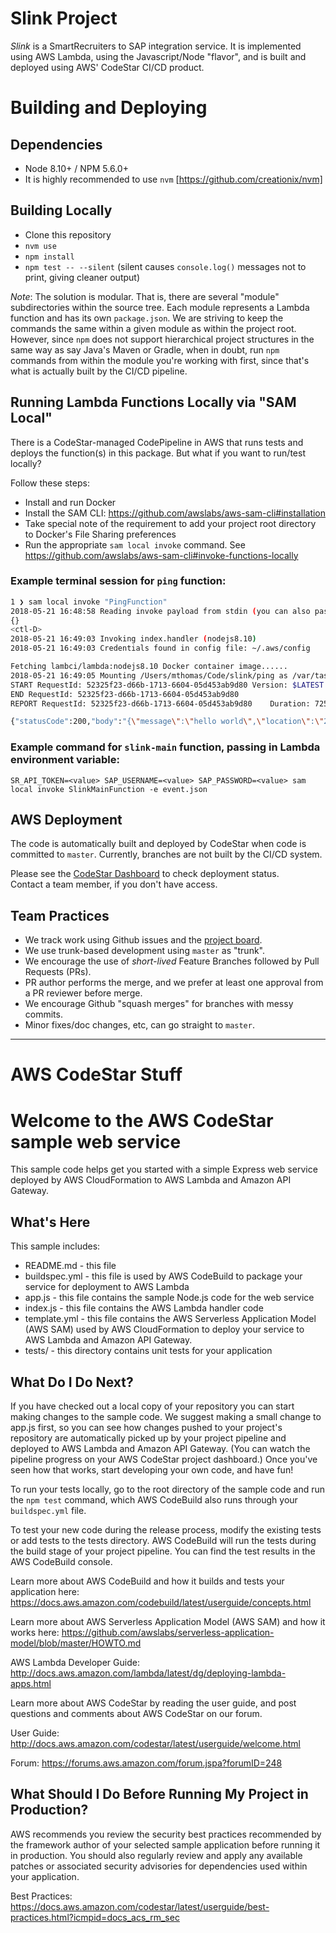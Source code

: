 # Slink Project #
_Slink_ is a SmartRecruiters to SAP integration service.  It is implemented using AWS Lambda, using the Javascript/Node "flavor", and is built and deployed using AWS' CodeStar CI/CD product.

# Building and Deploying #

## Dependencies ##
- Node 8.10+ / NPM 5.6.0+
- It is highly recommended to use `nvm` [https://github.com/creationix/nvm]

## Building Locally ##
- Clone this repository
- `nvm use`
- `npm install`
- `npm test -- --silent` (silent causes `console.log()` messages not to print, giving cleaner output)

_Note_:  The solution is modular.  That is, there are several "module" subdirectories within the source tree.  Each
module represents a Lambda function and has its own `package.json`.  We are striving to keep the commands the same
within a given module as within the project root.  However, since `npm` does not support hierarchical project structures
in the same way as say Java's Maven or Gradle, when in doubt, run `npm` commands from within the module you're
working with first, since that's what is actually built by the CI/CD pipeline.

## Running Lambda Functions Locally via "SAM Local" ##
There is a CodeStar-managed CodePipeline in AWS that runs tests and deploys the function(s) in this package.  But what if you want to run/test locally?

Follow these steps:
- Install and run Docker
- Install the SAM CLI:  https://github.com/awslabs/aws-sam-cli#installation
- Take special note of the requirement to add your project root directory to Docker's File Sharing preferences
- Run the appropriate `sam local invoke` command.  See https://github.com/awslabs/aws-sam-cli#invoke-functions-locally

### Example terminal session for `ping` function:
```bash
1 ❯ sam local invoke "PingFunction"
2018-05-21 16:48:58 Reading invoke payload from stdin (you can also pass it from file with --event)
{}
<ctl-D>
2018-05-21 16:49:03 Invoking index.handler (nodejs8.10)
2018-05-21 16:49:03 Credentials found in config file: ~/.aws/config

Fetching lambci/lambda:nodejs8.10 Docker container image......
2018-05-21 16:49:05 Mounting /Users/mthomas/Code/slink/ping as /var/task:ro inside runtime container
START RequestId: 52325f23-d66b-1713-6604-05d453ab9d80 Version: $LATEST
END RequestId: 52325f23-d66b-1713-6604-05d453ab9d80
REPORT RequestId: 52325f23-d66b-1713-6604-05d453ab9d80    Duration: 725.14 ms    Billed Duration: 800 ms    Memory Size: 128 MB    Max Memory Used: 35 MB

{"statusCode":200,"body":"{\"message\":\"hello world\",\"location\":\"208.184.53.154\"}"}
```

### Example command for `slink-main` function, passing in Lambda environment variable:

`SR_API_TOKEN=<value> SAP_USERNAME=<value> SAP_PASSWORD=<value> sam local invoke SlinkMainFunction -e event.json`


## AWS Deployment ##
The code is automatically built and deployed by CodeStar when code is committed to `master`.  Currently, branches
are not built by the CI/CD system.

Please see the [CodeStar Dashboard](http://tinyurl.com/yc4ymbrm) to check deployment status.  
Contact a team member, if you don't have access.

## Team Practices ##
- We track work using Github issues and the [project board](https://github.com/buildit/slink/projects/1).
- We use trunk-based development using `master` as "trunk".  
- We encourage the use of _short-lived_ Feature Branches followed by Pull Requests (PRs).
- PR author performs the merge, and we prefer at least one approval from a PR reviewer before merge.
- We encourage Github "squash merges" for branches with messy commits. 
- Minor fixes/doc changes, etc, can go straight to `master`.

---

# AWS CodeStar Stuff #

Welcome to the AWS CodeStar sample web service
==============================================

This sample code helps get you started with a simple Express web service
deployed by AWS CloudFormation to AWS Lambda and Amazon API Gateway.

What's Here
-----------

This sample includes:

* README.md - this file
* buildspec.yml - this file is used by AWS CodeBuild to package your
  service for deployment to AWS Lambda
* app.js - this file contains the sample Node.js code for the web service
* index.js - this file contains the AWS Lambda handler code
* template.yml - this file contains the AWS Serverless Application Model (AWS SAM) used
  by AWS CloudFormation to deploy your service to AWS Lambda and Amazon API
  Gateway.
* tests/ - this directory contains unit tests for your application


What Do I Do Next?
------------------

If you have checked out a local copy of your repository you can start making
changes to the sample code.  We suggest making a small change to app.js first,
so you can see how changes pushed to your project's repository are automatically
picked up by your project pipeline and deployed to AWS Lambda and Amazon API Gateway.
(You can watch the pipeline progress on your AWS CodeStar project dashboard.)
Once you've seen how that works, start developing your own code, and have fun!

To run your tests locally, go to the root directory of the
sample code and run the `npm test` command, which
AWS CodeBuild also runs through your `buildspec.yml` file.

To test your new code during the release process, modify the existing tests or
add tests to the tests directory. AWS CodeBuild will run the tests during the
build stage of your project pipeline. You can find the test results
in the AWS CodeBuild console.

Learn more about AWS CodeBuild and how it builds and tests your application here:
https://docs.aws.amazon.com/codebuild/latest/userguide/concepts.html

Learn more about AWS Serverless Application Model (AWS SAM) and how it works here:
https://github.com/awslabs/serverless-application-model/blob/master/HOWTO.md

AWS Lambda Developer Guide:
http://docs.aws.amazon.com/lambda/latest/dg/deploying-lambda-apps.html

Learn more about AWS CodeStar by reading the user guide, and post questions and
comments about AWS CodeStar on our forum.

User Guide: http://docs.aws.amazon.com/codestar/latest/userguide/welcome.html

Forum: https://forums.aws.amazon.com/forum.jspa?forumID=248

What Should I Do Before Running My Project in Production?
------------------

AWS recommends you review the security best practices recommended by the framework
author of your selected sample application before running it in production. You
should also regularly review and apply any available patches or associated security
advisories for dependencies used within your application.

Best Practices: https://docs.aws.amazon.com/codestar/latest/userguide/best-practices.html?icmpid=docs_acs_rm_sec
